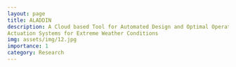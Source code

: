 ```yaml
---
layout: page
title: ALADDIN
description: A Cloud based Tool for Automated Design and Optimal Operation of Intelligent Electro hydraulic
Actuation Systems for Extreme Weather Conditions
img: assets/img/12.jpg
importance: 1
category: Research 
---
```

